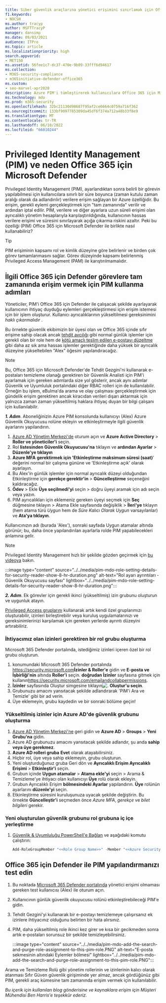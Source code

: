 ```yaml
---
title: Siber güvenlik araçlarına yönetici erişimini sınırlamak için Office 365 için Microsoft Defender'da Azure Privileged Identity Management (PIM) kullanın.
f1.keywords:
- NOCSH
ms.author: tracyp
author: MSFTTracyP
manager: dansimp
ms.date: 09/03/2021
audience: ITPro
ms.topic: article
ms.localizationpriority: high
search.appverid:
- MET150
ms.assetid: 56fee1c7-dc37-470e-9b09-33fff6d94617
ms.collection:
- M365-security-compliance
- m365initiative-defender-office365
ms.custom:
- seo-marvel-apr2020
description: Azure PIM'i tümleştirerek kullanıcılara Office 365 için Microsoft Defender'da yükseltilmiş ayrıcalık görevleri gerçekleştirmeleri için tam zamanında ve sınırlı erişim vermek ve verilerinize yönelik riski azaltmayı öğrenin.
ms.technology: mdo
ms.prod: m365-security
ms.openlocfilehash: 32bc21130d98687f95af2ce6664c0759a716f362
ms.sourcegitcommit: 133bf9097785309da45df6f374a712a48b33f8e9
ms.translationtype: MT
ms.contentlocale: tr-TR
ms.lasthandoff: 06/10/2022
ms.locfileid: "66010244"
---
```

<!--A-->
# <a name="privileged-identity-management-pim-and-why-to-use-it-with-microsoft-defender-for-office-365"></a>Privileged Identity Management (PIM) ve neden Office 365 için Microsoft Defender

Privileged Identity Management (PIM), ayarlandıktan sonra belirli bir görevin yapılabilmesi için kullanıcılara sınırlı bir süre boyunca (zaman kutulu zaman aralığı olarak da adlandırılır) verilere erişim sağlayan bir Azure özelliğidir. Bu erişim, gerekli eylemi gerçekleştirmek için "tam zamanında" verilir ve ardından iptal edilir. PIM, verilere ve diğer ayarlara uzun süreli erişimi olan ayrıcalıklı yönetim hesaplarıyla karşılaştırıldığında, kullanıcının hassas verilere erişimi ve süresini sınırlayarak açığa çıkarma riskini azaltır. Peki bu özelliği (PIM) Office 365 için Microsoft Defender ile birlikte nasıl kullanabiliriz?

> [!TIP]
> PIM erişiminin kapsamı rol ve kimlik düzeyine göre belirlenir ve birden çok görev tamamlanmasını sağlar. Görev düzeyinde kapsamı belirlenmiş Privileged Access Management (PAM) ile karıştırılmamalıdır.

## <a name="steps-to-use-pim-to-grant-just-in-time-access-to-defender-for-office-365-related-tasks"></a>İlgili Office 365 için Defender görevlere tam zamanında erişim vermek için PIM kullanma adımları

Yöneticiler, PIM'i Office 365 için Defender ile çalışacak şekilde ayarlayarak kullanıcının ihtiyaç duyduğu eylemleri gerçekleştirmesi için erişim istemesi için bir işlem oluşturur. Kullanıcı ayrıcalıklarının yükseltilmesi gereksinimini *haklı çıkarmalıdır* .

Bu örnekte güvenlik ekibimizin bir üyesi olan ve Office 365 içinde sıfır erişime sahip olacak ancak [tehdit avcılığı](threat-hunting-in-threat-explorer.md) gibi normal günlük işlemler için gerekli olan bir role hem de [kötü amaçlı teslim edilen e-postayı düzeltme](remediate-malicious-email-delivered-office-365.md) gibi daha az sık ama hassas işlemler gerektiğinde daha yüksek bir ayrıcalık düzeyine yükseltebilen "Alex" öğesini yapılandıracağız.

> [!NOTE]
> Bu, Office 365 için Microsoft Defender'de Tehdit Gezgini'ni kullanarak e-postaları temizleme olanağı gerektiren bir Güvenlik Analisti için PIM'i ayarlamak için gereken adımlarda size yol gösterir, ancak aynı adımlar Güvenlik ve Uyumluluk portalındaki diğer RBAC rolleri için de kullanılabilir. Örneğin bu işlem, eBulma'da arama ve olay çalışması gerçekleştirmek için gündelik erişim gerektiren ancak kiracıdan verileri dışarı aktarmak için yalnızca zaman zaman yükseltilmiş haklara ihtiyaç duyan bir bilgi çalışanı için kullanılabilir.

***1. Adım***. Aboneliğinizin Azure PIM konsolunda kullanıcıyı (Alex) Azure Güvenlik Okuyucusu rolüne ekleyin ve etkinleştirmeyle ilgili güvenlik ayarlarını yapılandırın.

1. [Azure AD Yönetim Merkezi'de](https://aad.portal.azure.com/) oturum açın ve **Azure Active Directory** >  **Roller ve yöneticiler'i** seçin.
2. Rol **listesinden Güvenlik Okuyucusu'na** tıklayın ve **ardından Ayarlar** >  **Düzenle'ye tıklayın**
3. **Azure MFA** **gerektirmek için 'Etkinleştirme maksimum süresi (saat)**' değerini normal bir çalışma gününe ve 'Etkinleştirme açık' olarak ayarlayın.
4. Bu Alex'in günlük işlemler için normal ayrıcalık düzeyi olduğundan Etkinleştirme için **gerekçe gerektir'in** > **Güncelleştirme** seçeneğini kaldıracağız.
5. **Ödev** >  Ekle **Üye seçilmedi'yi** seçin > doğru üyeyi aramak için adı seçin veya yazın.
6. PIM ayrıcalıkları için eklemeniz gereken üyeyi seçmek için **Seç** düğmesine tıklayın > Atama Ekle sayfasında değişiklik > **İleri'ye** tıklayın (hem atama türü *Uygun* hem de *Süre Kalıcı Olarak Uygun* varsayılanlar) ve **Ata'ya tıklayın**.

Kullanıcınızın adı (burada 'Alex'), sonraki sayfada Uygun atamalar altında görünür; bu, daha önce yapılandırılan ayarlarla rolde PIM yapabilecekleri anlamına gelir.

> [!NOTE]
> Privileged Identity Management hızlı bir şekilde gözden geçirmek için [bu videoya](https://www.youtube.com/watch?v=VQMAg0sa_lE) bakın.

:::image type="content" source="../../media/pim-mdo-role-setting-details-for-security-reader-show-8-hr-duration.png" alt-text="Rol ayarı ayrıntıları - Güvenlik Okuyucusu sayfası" lightbox="../../media/pim-mdo-role-setting-details-for-security-reader-show-8-hr-duration.png":::

***2. Adım***. Ek görevler için gerekli ikinci (yükseltilmiş) izin grubunu oluşturun ve uygunluk atayın.

[Privileged Access gruplarını](/azure/active-directory/privileged-identity-management/groups-features) kullanarak artık kendi özel gruplarımızı oluşturabilir, izinleri birleştirebilir veya kuruluş uygulamalarınızı ve gereksinimlerinizi karşılamak için gereken yerlerde ayrıntı düzeyini artırabiliriz.

### <a name="create-a-role-group-requiring-the-permissions-we-need"></a>İhtiyacımız olan izinleri gerektiren bir rol grubu oluşturma

Microsoft 365 Defender portalında, istediğimiz izinleri içeren özel bir rol grubu oluşturun.

1. konumundaki Microsoft 365 Defender portalında <https://security.microsoft.com>**İzinler & Roller'e** gidin ve **E-posta ve İşbirliği'nin** altında **Roller'i** seçin. **doğrudan İzinler** sayfasına gitmek için kullanın<https://security.microsoft.com/emailandcollabpermissions>.
2. **İzinler** sayfasında Oluştur simgesine tıklayın![.](../../media/m365-cc-sc-create-icon.png) **Oluştur'u seçin**.
3. Grubunuzu amacını yansıtacak şekilde adlandırarak 'PIM'i Ara ve Temizle' gibi bir ad verin.
4. Üye eklemeyin, grubu kaydedin ve bir sonraki bölüme geçin!

### <a name="create-the-security-group-in-azure-ad-for-elevated-permissions"></a>Yükseltilmiş izinler için Azure AD'de güvenlik grubunu oluşturma

1. [Azure AD Yönetim Merkezi'ne](https://aad.portal.azure.com/) geri gidin ve **Azure AD** >  **Groups** > **Yeni Grubu'na** gidin.
2. Azure AD grubunuzu amacını yansıtacak şekilde adlandır, şu anda **sahip veya üye gerekmez**.
3. **Azure AD rolleri gruba** **Evet** olarak atayabilirsiniz.
4. Hiçbir rol, üye veya sahip eklemeyin, grubu oluşturun.
5. Yeni oluşturduğunuz gruba Geri dön ve **Ayrıcalıklı Erişim Ayrıcalıklı Erişimi** > **Etkinleştir'i** seçin.
6. Grubun içinde **Uygun atamalar** > **Atama ekle'yi** seçin > Arama & Temizleme'ye ihtiyacı olan kullanıcıyı **Üye** rolü olarak ekleyin.
7. Grubun Ayrıcalıklı Erişim **bölmesindeki Ayarlar** yapılandırın. **Üye** rolünün ayarlarını **düzenle'yi** seçin.
8. Etkinleştirme süresini kuruluşunuza uyacak şekilde değiştirin. Bu örnekte **Güncelleştir'i** seçmeden önce *Azure MFA*, *gerekçe* ve *bilet bilgileri* gerekir.

### <a name="nest-the-newly-created-security-group-into-the-role-group"></a>Yeni oluşturulan güvenlik grubunu rol grubuna iç içe yerleştirme

1. [Güvenlik & Uyumluluğu PowerShell'e Bağlan](/powershell/exchange/connect-to-scc-powershell) ve aşağıdaki komutu çalıştırın:

   ```powershell
   Add-RoleGroupMember "<<Role Group Name>>" -Member "<<Azure Security Group>>"`
   ```

## <a name="test-your-configuration-of-pim-with-defender-for-office-365"></a>Office 365 için Defender ile PIM yapılandırmanızı test edin

1. Bu noktada [Microsoft 365 Defender portalında](/microsoft-365/security/defender/overview-security-center) yönetici erişimi olmaması gereken test kullanıcısı (Alex) ile oturum açın.
2. Kullanıcının günlük güvenlik okuyucusu rolünü etkinleştirebileceği PIM'e gidin.
3. Tehdit Gezgini'yi kullanarak bir e-postayı temizlemeye çalışırsanız ek izinlere ihtiyacınız olduğunu belirten bir hata alırsınız.
4. PIM, daha yükseltilmiş role ikinci kez girer ve kısa bir gecikmeden sonra artık e-postaları sorunsuz bir şekilde temizleyebilirsiniz.

   :::image type="content" source="../../media/pim-mdo-add-the-search-and-purge-role-assignment-to-this-pim-role.PNG" alt-text="E-posta sekmesinin altındaki Eylemler bölmesi" lightbox="../../media/pim-mdo-add-the-search-and-purge-role-assignment-to-this-pim-role.PNG":::

Arama ve Temizleme Rolü gibi yönetim rollerinin ve izinlerinin kalıcı olarak atanması Sıfır Güven güvenlik girişiminde yer almaz, ancak gördüğünüz gibi PIM, gerekli araç kümesine tam zamanında erişim vermek için kullanılabilir.

*Bu içerik için kullanılan blog gönderisine ve kaynaklara erişim için Müşteri Mühendisi Ben Harris'e teşekkür ederiz.*

<!--A-->
